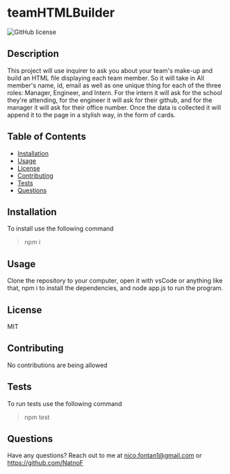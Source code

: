 # teamHTMLBuilder

![GitHub license](https://img.shields.io/badge/license-MIT-blue.svg)

## Description 
This project will use inquirer to ask you about your team's make-up and build an HTML file displaying each team member. So it will take in All member's name, id, email as well as one unique thing for each of the three roles: Manager, Engineer, and Intern. For the intern it will ask for the school they're attending, for the engineer it will ask for their github, and for the manager it will ask for their office number. Once the data is collected it will append it to the page in a stylish way, in the form of cards.

## Table of Contents
- [Installation](#installation)
- [Usage](#usage)
- [License](#license)
- [Contributing](#contributing)
- [Tests](#tests)
- [Questions](#questions)

## Installation
To install use the following command
> npm i

## Usage
Clone the repository to your computer, open it with vsCode or anything like that, npm i to install the dependencies, and node app.js to run the program.

## License
MIT

## Contributing
No contributions are being allowed

## Tests
To run tests use the following command 
> npm test

## Questions
Have any questions? Reach out to me at nico.fontan1@gmail.com or https://github.com/NatnoF